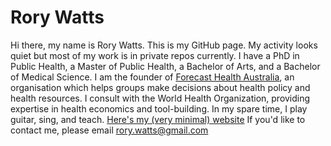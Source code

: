 # Rory Watts
Hi there, my name is Rory Watts.
This is my GitHub page. My activity looks quiet but most of my work is in private repos currently.
I have a PhD in Public Health, a Master of Public Health, a Bachelor of Arts, and a Bachelor of Medical Science.
I am the founder of [Forecast Health Australia](www.forecasthealth.org), an organisation which helps groups make decisions about health policy and health resources.
I consult with the World Health Organization, providing expertise in health economics and tool-building.
In my spare time, I play guitar, sing, and teach.
[Here's my (very minimal) website](https://rorywatts.github.io)
If you'd like to contact me, please email rory.watts@gmail.com
